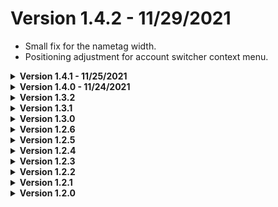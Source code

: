 # Version 1.4.2 - 11/29/2021
- Small fix for the nametag width.
- Positioning adjustment for account switcher context menu.

<details>
<summary><b> Version 1.4.1 - 11/25/2021 </b></summary>

- Fixed some sizing and z-indexing for the userarea container.
- Fixed clear custom emoji to properly display on hover.
</details>

<details>
<summary><b> Version 1.4.0 - 11/24/2021 </b></summary>

- Using a better method for when userarea buttons and nametag shows (aka when you hover on your avatar). This closes **[pull #9](https://github.com/Discord-Theme-Addons/compact-userarea/pull/9)**.
- Changes to the status picker for it to function better when interacting.
- Some minor modifications for better theme compatibility (hopefully). This closes **[issue #7](https://github.com/Discord-Theme-Addons/compact-userarea/issues/7)**.
- Some file structure changes.
- README asset updates.
</details>

<details>
<summary><b> Version 1.3.2 </b></summary>

- A minor rework to use the entire userarea instead of moving things each by each, which helps clean the code for specific os types.
- When you hover on your avatar, the buttons now have a popout animation.
- All animations can now be found in `./src/main/_animations.scss`.
- Some more code "cleanup."
</details>

<details>
<summary><b> Version 1.3.1 </b></summary>

Better native support for [Bottom Bar](https://github.com/Discord-Theme-Addons/bottom-bar) for the recent rework.
</details>

<details>
<summary><b> Version 1.3.0 </b></summary>

- No longer using `@mixins` for os types, made the switch over to `@each` as it's easier to manage with OS types.
- Did a bit of tinkering and redid some things, should be less scuffed.
- Fixed some z-index issues (scuffed way tho cause im too lazy to figure out an actual way). This should resolve part of [issue #5](https://github.com/Discord-Theme-Addons/revamped-userarea/issues/5).
- Some file structure reconstructing.
- Misc changes to the repo itself to make it look a tad bit nicer.
</details>

<details>
<summary><b> Version 1.2.6 </b></summary>

Fixes for where the unread ping indicator wouldn't be positioned properly.
</details>

<details>
<summary><b> Version 1.2.5 </b></summary>

Fixes for when the BD notice pops up for an update.
</details>

<details>
<summary><b> Version 1.2.4 </b></summary>

I really need to learn how to NOT push changes unless I'M CERTAIN that shit is actually completely fixed.. 
- Fixed where on web the height of the name tag container would be 2px too short.
- Made width for name tag container a bit longer.
</details>

<details>
<summary><b> Version 1.2.3 </b></summary>

Positioning fixes for different operating system types.
</details>

<details>
<summary><b> Version 1.2.2 </b></summary>

Positioning fix for the status picker.
</details>

<details>
<summary><b> Version 1.2.1 </b></summary>

Added a separator below the user's avatar.
</details>

<details>
<summary><b> Version 1.2.0 </b></summary>

Recently I have recoded this to use SCSS, mainly for maintainability ~~(and the sake of my sanity).~~ Some other changes are:
- Bottom Bar support is basically gone (or well I won't be maintaining the branch anymore) because I'm too lazy to.
- Fixed where you couldn't quick clear your status.
- Readded back where the name tag would show next to the action buttions. NOTE: You will no longer be able to copy your username.
- Some position adjustmets + cleaner code.
</details>